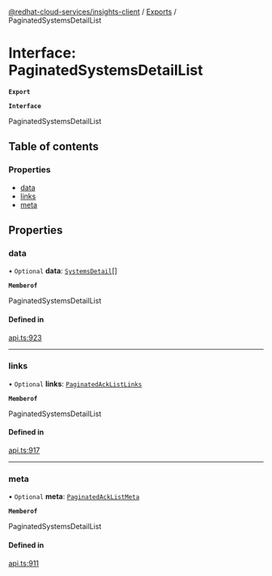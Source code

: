 [@redhat-cloud-services/insights-client](../README.md) / [Exports](../modules.md) / PaginatedSystemsDetailList

# Interface: PaginatedSystemsDetailList

**`Export`**

**`Interface`**

PaginatedSystemsDetailList

## Table of contents

### Properties

- [data](PaginatedSystemsDetailList.md#data)
- [links](PaginatedSystemsDetailList.md#links)
- [meta](PaginatedSystemsDetailList.md#meta)

## Properties

### data

• `Optional` **data**: [`SystemsDetail`](SystemsDetail.md)[]

**`Memberof`**

PaginatedSystemsDetailList

#### Defined in

[api.ts:923](https://github.com/RedHatInsights/javascript-clients/blob/master/packages/insights/api.ts#L923)

___

### links

• `Optional` **links**: [`PaginatedAckListLinks`](PaginatedAckListLinks.md)

**`Memberof`**

PaginatedSystemsDetailList

#### Defined in

[api.ts:917](https://github.com/RedHatInsights/javascript-clients/blob/master/packages/insights/api.ts#L917)

___

### meta

• `Optional` **meta**: [`PaginatedAckListMeta`](PaginatedAckListMeta.md)

**`Memberof`**

PaginatedSystemsDetailList

#### Defined in

[api.ts:911](https://github.com/RedHatInsights/javascript-clients/blob/master/packages/insights/api.ts#L911)
